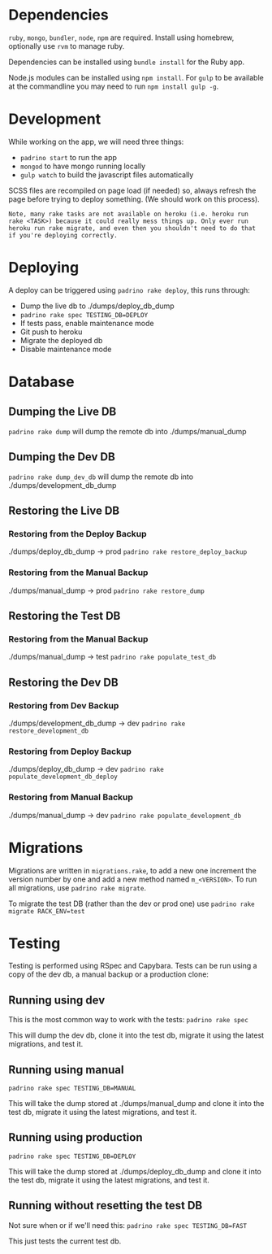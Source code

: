 # Dependencies

`ruby`, `mongo`, `bundler`, `node`, `npm` are required. Install using homebrew, optionally use `rvm` to manage ruby.

Dependencies can be installed using `bundle install` for the Ruby app.

Node.js modules can be installed using `npm install`. For `gulp` to be available at the commandline you may need to run `npm install gulp -g`.

# Development

While working on the app, we will need three things:

- `padrino start` to run the app
- `mongod` to have mongo running locally
- `gulp watch` to build the javascript files automatically

SCSS files are recompiled on page load (if needed) so, always refresh the page before trying to deploy something. (We should work on this process).

    Note, many rake tasks are not available on heroku (i.e. heroku run rake <TASK>) because it could really mess things up. Only ever run heroku run rake migrate, and even then you shouldn't need to do that if you're deploying correctly.

# Deploying

A deploy can be triggered using `padrino rake deploy`, this runs through:

- Dump the live db to ./dumps/deploy_db_dump
- `padrino rake spec TESTING_DB=DEPLOY`
- If tests pass, enable maintenance mode
- Git push to heroku
- Migrate the deployed db
- Disable maintenance mode

# Database

## Dumping the Live DB

`padrino rake dump` will dump the remote db into ./dumps/manual_dump

## Dumping the Dev DB

`padrino rake dump_dev_db` will dump the remote db into ./dumps/development_db_dump

## Restoring the Live DB

### Restoring from the Deploy Backup

./dumps/deploy_db_dump -> prod `padrino rake restore_deploy_backup`

### Restoring from the Manual Backup

./dumps/manual_dump -> prod `padrino rake restore_dump`

## Restoring the Test DB

### Restoring from the Manual Backup

./dumps/manual_dump -> test `padrino rake populate_test_db`

## Restoring the Dev DB

### Restoring from Dev Backup

./dumps/development_db_dump -> dev `padrino rake restore_development_db`

### Restoring from Deploy Backup

./dumps/deploy_db_dump -> dev `padrino rake populate_development_db_deploy`

### Restoring from Manual Backup

./dumps/manual_dump -> dev `padrino rake populate_development_db`

# Migrations

Migrations are written in `migrations.rake`, to add a new one increment the version number by one and add a new method named `m_<VERSION>`. To run all migrations, use `padrino rake migrate`.

To migrate the test DB (rather than the dev or prod one) use `padrino rake migrate RACK_ENV=test`

# Testing

Testing is performed using RSpec and Capybara. Tests can be run using a copy of the dev db, a manual backup or a production clone:

## Running using dev

This is the most common way to work with the tests: `padrino rake spec`

This will dump the dev db, clone it into the test db, migrate it using the latest migrations, and test it.

## Running using manual

`padrino rake spec TESTING_DB=MANUAL`

This will take the dump stored at ./dumps/manual_dump and clone it into the test db, migrate it using the latest migrations, and test it.

## Running using production

`padrino rake spec TESTING_DB=DEPLOY`

This will take the dump stored at ./dumps/deploy_db_dump and clone it into the test db, migrate it using the latest migrations, and test it.

## Running without resetting the test DB

Not sure when or if we'll need this: `padrino rake spec TESTING_DB=FAST`

This just tests the current test db.